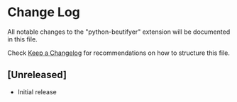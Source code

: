 # Change Log

All notable changes to the "python-beutifyer" extension will be documented in this file.

Check [Keep a Changelog](http://keepachangelog.com/) for recommendations on how to structure this file.

## [Unreleased]

- Initial release